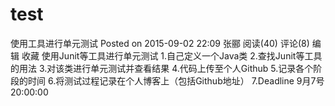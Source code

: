 # test
使用工具进行单元测试 Posted on 2015-09-02 22:09 张郦 阅读(40) 评论(8) 编辑 收藏 使用Junit等工具进行单元测试 1.自己定义一个Java类 2.查找Junit等工具的用法 3.对该类进行单元测试并查看结果 4.代码上传至个人Github 5.记录各个阶段的时间 6.将测试过程记录在个人博客上（包括Github地址） 7.Deadline 9月7号20:00:00
